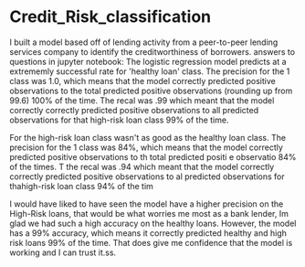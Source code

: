 # Credit_Risk_classification
I built a model based off of lending activity from a peer-to-peer lending services company  to identify the creditworthiness of borrowers. 
answers to questions in jupyter notebook:
The logistic regression model predicts at a extrememly successful rate for 'healthy loan' class.
The precision for the 1 class was 1.0, which means that the model correctly predicted positive observations to the total predicted positive observations (rounding up from 99.6) 100% of the time. 
The recal was .99 which meant that the model correctly correctly predicted positive observations to all predicted observations for that high-risk loan class 99% of the time.

For the high-risk loan class wasn't as good as the healthy loan class. 
The precision for the 1 class was 84%, which means that the model correctly 
predicted positive observations to th 
total predicted positi e observatio 84% of the times.
T the recal was .94 which meant that the model correctly correctly 
predicted positive observations to al 
predicted observations for thahigh-risk loan class 94% of the tim

I would have liked to have seen the model have a higher precision on the High-Risk loans, that would be what worries me most as a bank lender, Im glad we had such a high accuracy on the healthy loans. However, the model has a 99% accuracy, which means it correctly predicted healthy and high risk loans 99% of the time. That does give me confidence that the model is working and I can trust it.ss. 

